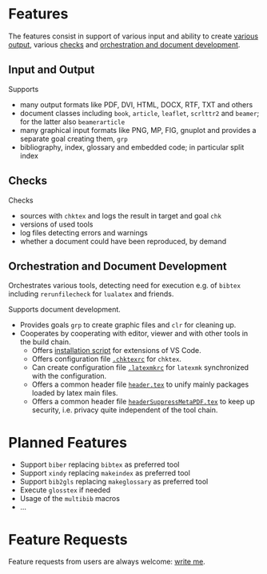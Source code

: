 <!-- markdownlint-disable no-trailing-spaces -->
<!-- markdownlint-disable no-inline-html -->

# Features

The features consist in support of various input and ability to create [various output](#input-and-output), 
various [checks](#checks) and [orchestration and document development](#orchestration-and-document-development). 


## Input and Output 


Supports 

- many output formats like PDF, DVI, HTML, DOCX, RTF, TXT and others 
- document classes including `book`, `article`, `leaflet`, `scrlttr2` and `beamer`; for the latter also `beamerarticle` 
- many graphical input formats like PNG, MP, FIG, gnuplot and provides a separate goal creating them, `grp` 
- bibliography, index, glossary and embedded code; in particular split index 


## Checks 

Checks 

- sources with `chktex` and logs the result in target and goal `chk` 
- versions of used tools 
- log files detecting errors and warnings 
- whether a document could have been reproduced, by demand 


## Orchestration and Document Development 

Orchestrates various tools, detecting need for execution 
e.g. of `bibtex` including `rerunfilecheck` for `lualatex` and friends. 

Supports document development. 

- Provides goals `grp` to create graphic files and `clr` for cleaning up. 
- Cooperates by cooperating with editor, viewer 
  and with other tools in the build chain. 
  - Offers [installation script](./fromTex/instVScode4tex.sh) 
    for extensions of VS Code. 
  - Offers configuration file [`.chktexrc`](./fromTex/.chktexrc) 
    for `chktex`. 
  - Can create configuration file [`.latexmkrc`](./fromTex/.latexmkrc) 
    for `latexmk` synchronized with the configuration. 
  - Offers a common header file [`header.tex`](./fromTex/header.tex) 
    to unify mainly packages loaded by latex main files. 
  - Offers a common header file [`headerSuppressMetaPDF.tex`](./fromTex/headerSuppressMetaPDF.tex) 
    to keep up security, i.e. privacy quite independent of the tool chain. 


# Planned Features

- Support `biber` replacing `bibtex` as preferred tool
- Support `xindy` replacing `makeindex` as preferred tool
- Support `bib2gls` replacing `makeglossary` as preferred tool
- Execute `glosstex` if needed
- Usage of the `multibib` macros
- ...

# Feature Requests 

Feature requests from users are always welcome: 
[write me](mailto:rei3ner@arcor.de). 
